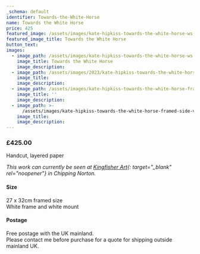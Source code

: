 ```yaml
---
_schema: default
identifier: Towards-the-White-Horse
name: Towards the White Horse
price: 425
featured_image: /assets/images/kate-hipkiss-towards-the-white-horse-ws-1.jpg
featured_image_title: Towards the White Horse
button_text:
images:
  - image_path: /assets/images/kate-hipkiss-towards-the-white-horse-ws.jpg
    image_title: Towards the White Horse
    image_description:
  - image_path: /assets/images/2023/kate-hipkiss-towards-the-white-horse-detail-ws.jpg
    image_title:
    image_description:
  - image_path: /assets/images/kate-hipkiss-towards-the-white-horse-framed-ws.jpg
    image_title: ''
    image_description:
  - image_path: >-
      /assets/images/kate-hipkiss-towards-the-white-horse-framed-side-view-ws.jpg
    image_title:
    image_description:
---
```

### **£425.00**

Handcut, layered paper

*This work can currently be seen at [Kingfisher Art](https://www.kingfisherart.co.uk/artist/kate-hipkiss/){: target="_blank" rel="noopener"} in Chipping Norton.*

#### Size

27 x 32cm framed size<br>White frame and white mount

#### Postage

Free postage with the UK mainland.<br>Please contact me before purchase for a quote for shipping outside mainland UK.